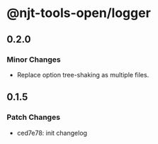 # @njt-tools-open/logger

## 0.2.0

### Minor Changes

- Replace option tree-shaking as multiple files.

## 0.1.5

### Patch Changes

- ced7e78: init changelog
